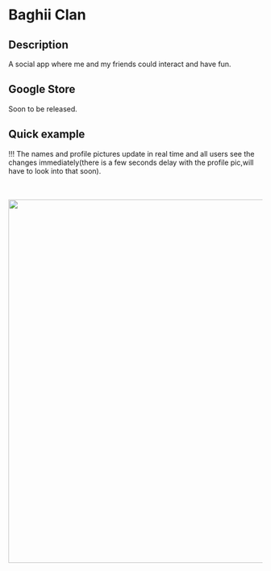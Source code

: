 # Baghii Clan

## Description

A social app where me and my friends could interact and have fun.

## Google Store

Soon to be released.

## Quick example 

!!! The names and profile pictures update in real time and all users see the changes immediately(there is a few seconds delay with the profile pic,will have to look into that soon).

<br><br>
<img src="https://youtu.be/UCJ_0i9WHYw" width="720">
<br><br>
